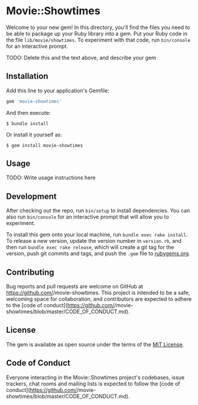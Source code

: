# Movie::Showtimes

Welcome to your new gem! In this directory, you'll find the files you need to be able to package up your Ruby library into a gem. Put your Ruby code in the file `lib/movie/showtimes`. To experiment with that code, run `bin/console` for an interactive prompt.

TODO: Delete this and the text above, and describe your gem

## Installation

Add this line to your application's Gemfile:

```ruby
gem 'movie-showtimes'
```

And then execute:

    $ bundle install

Or install it yourself as:

    $ gem install movie-showtimes

## Usage

TODO: Write usage instructions here

## Development

After checking out the repo, run `bin/setup` to install dependencies. You can also run `bin/console` for an interactive prompt that will allow you to experiment.

To install this gem onto your local machine, run `bundle exec rake install`. To release a new version, update the version number in `version.rb`, and then run `bundle exec rake release`, which will create a git tag for the version, push git commits and tags, and push the `.gem` file to [rubygems.org](https://rubygems.org).

## Contributing

Bug reports and pull requests are welcome on GitHub at https://github.com/<github username>/movie-showtimes. This project is intended to be a safe, welcoming space for collaboration, and contributors are expected to adhere to the [code of conduct](https://github.com/<github username>/movie-showtimes/blob/master/CODE_OF_CONDUCT.md).


## License

The gem is available as open source under the terms of the [MIT License](https://opensource.org/licenses/MIT).

## Code of Conduct

Everyone interacting in the Movie::Showtimes project's codebases, issue trackers, chat rooms and mailing lists is expected to follow the [code of conduct](https://github.com/<github username>/movie-showtimes/blob/master/CODE_OF_CONDUCT.md).
